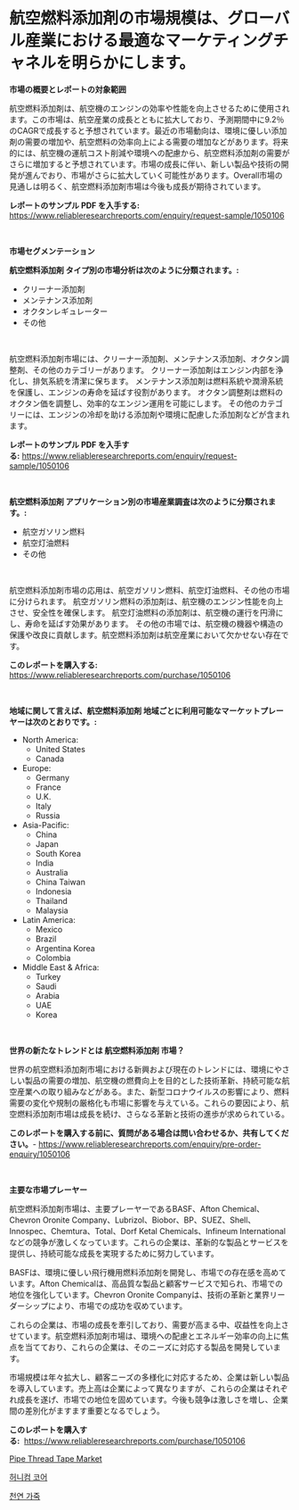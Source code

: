 <p><h1>航空燃料添加剤の市場規模は、グローバル産業における最適なマーケティングチャネルを明らかにします。</h1></p><p><strong>市場の概要とレポートの対象範囲</strong></p>
<p><p>航空燃料添加剤は、航空機のエンジンの効率や性能を向上させるために使用されます。この市場は、航空産業の成長とともに拡大しており、予測期間中に9.2％のCAGRで成長すると予想されています。最近の市場動向は、環境に優しい添加剤の需要の増加や、航空燃料の効率向上による需要の増加などがあります。将来的には、航空機の運航コスト削減や環境への配慮から、航空燃料添加剤の需要がさらに増加すると予想されています。市場の成長に伴い、新しい製品や技術の開発が進んでおり、市場がさらに拡大していく可能性があります。Overall市場の見通しは明るく、航空燃料添加剤市場は今後も成長が期待されています。</p></p>
<p><strong>レポートのサンプル PDF を入手する:</strong> <a href="https://www.reliableresearchreports.com/enquiry/request-sample/1050106">https://www.reliableresearchreports.com/enquiry/request-sample/1050106</a></p>
<p>&nbsp;</p>
<p><strong>市場セグメンテーション</strong></p>
<p><strong>航空燃料添加剤 タイプ別の市場分析は次のように分類されます。:</strong></p>
<p><ul><li>クリーナー添加剤</li><li>メンテナンス添加剤</li><li>オクタンレギュレーター</li><li>その他</li></ul></p>
<p>&nbsp;</p>
<p><p>航空燃料添加剤市場には、クリーナー添加剤、メンテナンス添加剤、オクタン調整剤、その他のカテゴリーがあります。 クリーナー添加剤はエンジン内部を浄化し、排気系統を清潔に保ちます。 メンテナンス添加剤は燃料系統や潤滑系統を保護し、エンジンの寿命を延ばす役割があります。 オクタン調整剤は燃料のオクタン価を調整し、効率的なエンジン運用を可能にします。 その他のカテゴリーには、エンジンの冷却を助ける添加剤や環境に配慮した添加剤などが含まれます。</p></p>
<p><strong>レポートのサンプル PDF を入手する:</strong>&nbsp;<a href="https://www.reliableresearchreports.com/enquiry/request-sample/1050106">https://www.reliableresearchreports.com/enquiry/request-sample/1050106</a></p>
<p>&nbsp;</p>
<p><strong> 航空燃料添加剤 アプリケーション別の市場産業調査は次のように分類されます。:</strong></p>
<p><ul><li>航空ガソリン燃料</li><li>航空灯油燃料</li><li>その他</li></ul></p>
<p>&nbsp;</p>
<p><p>航空燃料添加剤市場の応用は、航空ガソリン燃料、航空灯油燃料、その他の市場に分けられます。 航空ガソリン燃料の添加剤は、航空機のエンジン性能を向上させ、安全性を確保します。 航空灯油燃料の添加剤は、航空機の運行を円滑にし、寿命を延ばす効果があります。 その他の市場では、航空機の機器や構造の保護や改良に貢献します。航空燃料添加剤は航空産業において欠かせない存在です。</p></p>
<p><strong>このレポートを購入する:</strong>&nbsp; <a href="https://www.reliableresearchreports.com/purchase/1050106">https://www.reliableresearchreports.com/purchase/1050106</a></p>
<p>&nbsp;</p>
<p><strong>地域に関して言えば、航空燃料添加剤 地域ごとに利用可能なマーケットプレーヤーは次のとおりです。:</strong></p>
<p><ul>
    <li>
        North America:
        <ul>
            <li>United States</li>
            <li>Canada</li>
        </ul>
    </li>
    <li>
        Europe:
        <ul>
            <li>Germany</li>
            <li>France</li>
            <li>U.K.</li>
            <li>Italy</li>
            <li>Russia</li>
        </ul>
    </li>
    <li>
        Asia-Pacific:
        <ul>
            <li>China</li>
            <li>Japan</li>
            <li>South Korea</li>
            <li>India</li>
            <li>Australia</li>
            <li>China Taiwan</li>
            <li>Indonesia</li>
            <li>Thailand</li>
            <li>Malaysia</li>
        </ul>
    </li>
    <li>
        Latin America:
        <ul>
            <li>Mexico</li>
            <li>Brazil</li>
            <li>Argentina Korea</li>
            <li>Colombia</li>
        </ul>
    </li>
    <li>
        Middle East & Africa:
        <ul>
            <li>Turkey</li>
            <li>Saudi</li>
            <li>Arabia</li>
            <li>UAE</li>
            <li>Korea</li>
        </ul>
    </li>
    </ul></p>
<p>&nbsp;</p>
<p><strong>世界の新たなトレンドとは 航空燃料添加剤 市場？</strong></p>
<p><p>世界の航空燃料添加剤市場における新興および現在のトレンドには、環境にやさしい製品の需要の増加、航空機の燃費向上を目的とした技術革新、持続可能な航空産業への取り組みなどがある。また、新型コロナウイルスの影響により、燃料需要の変化や規制の厳格化も市場に影響を与えている。これらの要因により、航空燃料添加剤市場は成長を続け、さらなる革新と技術の進歩が求められている。</p></p>
<p><strong>このレポートを購入する前に、質問がある場合は問い合わせるか、共有してください。</strong>- <a href="https://www.reliableresearchreports.com/enquiry/pre-order-enquiry/1050106">https://www.reliableresearchreports.com/enquiry/pre-order-enquiry/1050106</a></p>
<p>&nbsp;</p>
<p><strong>主要な市場プレーヤー</strong></p>
<p><p>航空燃料添加剤市場は、主要プレーヤーであるBASF、Afton Chemical、Chevron Oronite Company、Lubrizol、Biobor、BP、SUEZ、Shell、Innospec、Chemtura、Total、Dorf Ketal Chemicals、Infineum Internationalなどの競争が激しくなっています。これらの企業は、革新的な製品とサービスを提供し、持続可能な成長を実現するために努力しています。</p><p>BASFは、環境に優しい飛行機用燃料添加剤を開発し、市場での存在感を高めています。Afton Chemicalは、高品質な製品と顧客サービスで知られ、市場での地位を強化しています。Chevron Oronite Companyは、技術の革新と業界リーダーシップにより、市場での成功を収めています。</p><p>これらの企業は、市場の成長を牽引しており、需要が高まる中、収益性を向上させています。航空燃料添加剤市場は、環境への配慮とエネルギー効率の向上に焦点を当てており、これらの企業は、そのニーズに対応する製品を開発しています。</p><p>市場規模は年々拡大し、顧客ニーズの多様化に対応するため、企業は新しい製品を導入しています。売上高は企業によって異なりますが、これらの企業はそれぞれ成長を遂げ、市場での地位を固めています。今後も競争は激しさを増し、企業間の差別化がますます重要となるでしょう。</p></p>
<p><strong>このレポートを購入する:</strong>&nbsp;&nbsp;<a href="https://www.reliableresearchreports.com/purchase/1050106">https://www.reliableresearchreports.com/purchase/1050106</a></p>
<p><p><a href="https://forested-sushi-9b0.notion.site/Pipe-Thread-Tape-Market-Size-Growth-Outlook-from-2024-to-2031-projecting-at-Market-s-Trends-Analys-3db836cdd2ac4c49a7d8ac834e9b1b55">Pipe Thread Tape Market</a></p><p><a href="https://medium.com/@dinty11332244/%ED%97%88%EB%8B%88%EC%BD%A4-%EC%BD%94%EC%96%B4-%EC%8B%9C%EC%9E%A5-%EC%9C%A0%ED%98%95-%EC%9D%91%EC%9A%A9-%EB%B0%8F-%EC%A7%80%EB%A6%AC%EB%B3%84-%EC%A2%85%ED%95%A9-%ED%8F%89%EA%B0%80-5da32c62d2c4">허니컴 코어</a></p><p><a href="https://medium.com/@bettietromp2023/%EC%B2%9C%EC%97%B0-%EA%B0%80%EC%A3%BD-%EC%8B%9C%EC%9E%A5%EC%9D%80-%EC%8B%9C%EC%9E%A5-%EC%A0%90%EC%9C%A0%EC%9C%A8-%EC%8B%9C%EC%9E%A5-%ED%8A%B8%EB%A0%8C%EB%93%9C-%EB%B0%8F-%EC%8B%9C%EC%9E%A5-%EC%84%B1%EC%9E%A5%EC%97%90-%EA%B4%80%ED%95%9C-%EC%A0%95%EB%B3%B4%EB%A5%BC-%EC%A0%9C%EA%B3%B5%ED%95%A9%EB%8B%88%EB%8B%A4-8ec2c93c600f">천연 가죽</a></p></p>